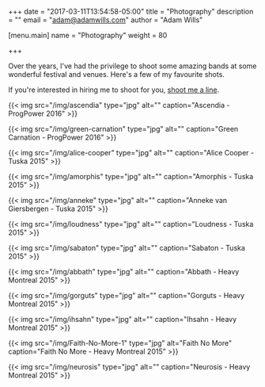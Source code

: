 +++
date = "2017-03-11T13:54:58-05:00"
title = "Photography"
description = ""
email = "adam@adamwills.com"
author = "Adam Wills"

[menu.main]
  name   = "Photography"
  weight = 80

+++

Over the years, I've had the privilege to shoot some amazing bands at some wonderful festival and venues. Here's a few of my favourite shots.

If you're interested in hiring me to shoot for you, [shoot me a line](/contact.html).

<!--more-->

{{< img src="/img/ascendia" type="jpg" alt="" caption="Ascendia - ProgPower 2016" >}}

{{< img src="/img/green-carnation" type="jpg" alt="" caption="Green Carnation - ProgPower 2016" >}}

{{< img src="/img/alice-cooper" type="jpg" alt="" caption="Alice Cooper - Tuska 2015" >}}

{{< img src="/img/amorphis" type="jpg" alt="" caption="Amorphis - Tuska 2015" >}}

{{< img src="/img/anneke" type="jpg" alt="" caption="Anneke van Giersbergen - Tuska 2015" >}}

{{< img src="/img/loudness" type="jpg" alt="" caption="Loudness - Tuska 2015" >}}

{{< img src="/img/sabaton" type="jpg" alt="" caption="Sabaton - Tuska 2015" >}}

{{< img src="/img/abbath" type="jpg" alt="" caption="Abbath - Heavy Montreal 2015" >}}

{{< img src="/img/gorguts" type="jpg" alt="" caption="Gorguts - Heavy Montreal 2015" >}}

{{< img src="/img/ihsahn" type="jpg" alt="" caption="Ihsahn - Heavy Montreal 2015" >}}

{{< img src="/img/Faith-No-More-1" type="jpg" alt="Faith No More" caption="Faith No More - Heavy Montreal 2015" >}}

{{< img src="/img/neurosis" type="jpg" alt="" caption="Neurosis - Heavy Montreal 2015" >}}


<script>!function(a,b){"function"==typeof define&&define.amd?define([],b):"object"==typeof exports?module.exports=b():a.LazyLoad=b()}(this,function(){function a(a,b,c){function d(){return window.innerWidth||l.documentElement.clientWidth||document.body.clientWidth}function e(){return window.innerHeight||l.documentElement.clientHeight||document.body.clientHeight}function f(a){return a.getBoundingClientRect().top+m-l.documentElement.clientTop}function g(a){return a.getBoundingClientRect().left+n-l.documentElement.clientLeft}function h(){var d;return d=b===window?e()+m:f(b)+b.offsetHeight,d<=f(a)-c}function i(){var e;return e=b===window?d()+window.pageXOffset:g(b)+d(),e<=g(a)-c}function j(){var d;return d=b===window?m:f(b),d>=f(a)+c+a.offsetHeight}function k(){var d;return d=b===window?n:g(b),d>=g(a)+c+a.offsetWidth}var l,m,n;return l=a.ownerDocument,m=window.pageYOffset||l.body.scrollTop,n=window.pageXOffset||l.body.scrollLeft,!(h()||j()||i()||k())}function b(){var a=new Date;return a.getTime()}function c(a,b){var c,d={};for(c in a)a.hasOwnProperty(c)&&(d[c]=a[c]);for(c in b)b.hasOwnProperty(c)&&(d[c]=b[c]);return d}function d(a){return Array.prototype.slice.call(a)}function e(a,b){var c=a.parentElement;if("PICTURE"===c.tagName)for(var d=0;d<c.children.length;d++){var e=c.children[d];if("SOURCE"===e.tagName){var f=e.getAttribute("data-"+b);f&&e.setAttribute("srcset",f)}}}function f(a,b,c){var d=a.tagName,f=a.getAttribute("data-"+c);if("IMG"===d){e(a,b);var g=a.getAttribute("data-"+b);return g&&a.setAttribute("srcset",g),void(f&&a.setAttribute("src",f))}return"IFRAME"===d?void(f&&a.setAttribute("src",f)):void(f&&(a.style.backgroundImage="url("+f+")"))}function g(a,b){return function(){return a.apply(b,arguments)}}function h(a){this._settings=c(i,a),this._queryOriginNode=this._settings.container===window?document:this._settings.container,this._previousLoopTime=0,this._loopTimeout=null,this._handleScrollFn=g(this.handleScroll,this),window.addEventListener("resize",this._handleScrollFn),this.update()}var i={elements_selector:"img",container:window,threshold:300,throttle:150,data_src:"original",data_srcset:"original-set",class_loading:"loading",class_loaded:"loaded",skip_invisible:!0,callback_load:null,callback_error:null,callback_set:null,callback_processed:null};return h.prototype._showOnAppear=function(a){function b(){a.removeEventListener("load",c),a.classList.remove(d.class_loading),d.callback_error&&d.callback_error(a)}function c(){null!==d&&(d.callback_load&&d.callback_load(a),a.classList.remove(d.class_loading),a.classList.add(d.class_loaded),a.removeEventListener("load",c),a.removeEventListener("error",b))}var d=this._settings;"IMG"!==a.tagName&&"IFRAME"!==a.tagName||(a.addEventListener("load",c),a.addEventListener("error",b),a.classList.add(d.class_loading)),f(a,d.data_srcset,d.data_src),d.callback_set&&d.callback_set(a)},h.prototype._loopThroughElements=function(){var b,c,d=this._settings,e=this._elements,f=e?e.length:0,g=[];for(b=0;b<f;b++)c=e[b],d.skip_invisible&&null===c.offsetParent||a(c,d.container,d.threshold)&&(this._showOnAppear(c),g.push(b),c.wasProcessed=!0);for(;g.length>0;)e.splice(g.pop(),1),d.callback_processed&&d.callback_processed(e.length);0===f&&this._stopScrollHandler()},h.prototype._purgeElements=function(){var a,b,c=this._elements,d=c.length,e=[];for(a=0;a<d;a++)b=c[a],b.wasProcessed&&e.push(a);for(;e.length>0;)c.splice(e.pop(),1)},h.prototype._startScrollHandler=function(){this._isHandlingScroll||(this._isHandlingScroll=!0,this._settings.container.addEventListener("scroll",this._handleScrollFn))},h.prototype._stopScrollHandler=function(){this._isHandlingScroll&&(this._isHandlingScroll=!1,this._settings.container.removeEventListener("scroll",this._handleScrollFn))},h.prototype.handleScroll=function(){var a,c,d;this._settings&&(c=b(),d=this._settings.throttle,0!==d?(a=d-(c-this._previousLoopTime),a<=0||a>d?(this._loopTimeout&&(clearTimeout(this._loopTimeout),this._loopTimeout=null),this._previousLoopTime=c,this._loopThroughElements()):this._loopTimeout||(this._loopTimeout=setTimeout(g(function(){this._previousLoopTime=b(),this._loopTimeout=null,this._loopThroughElements()},this),a))):this._loopThroughElements())},h.prototype.update=function(){this._elements=d(this._queryOriginNode.querySelectorAll(this._settings.elements_selector)),this._purgeElements(),this._loopThroughElements(),this._startScrollHandler()},h.prototype.destroy=function(){window.removeEventListener("resize",this._handleScrollFn),this._loopTimeout&&(clearTimeout(this._loopTimeout),this._loopTimeout=null),this._stopScrollHandler(),this._elements=null,this._queryOriginNode=null,this._settings=null},h});
</script>
<script>
const myLazyLoad = new LazyLoad();
</script>